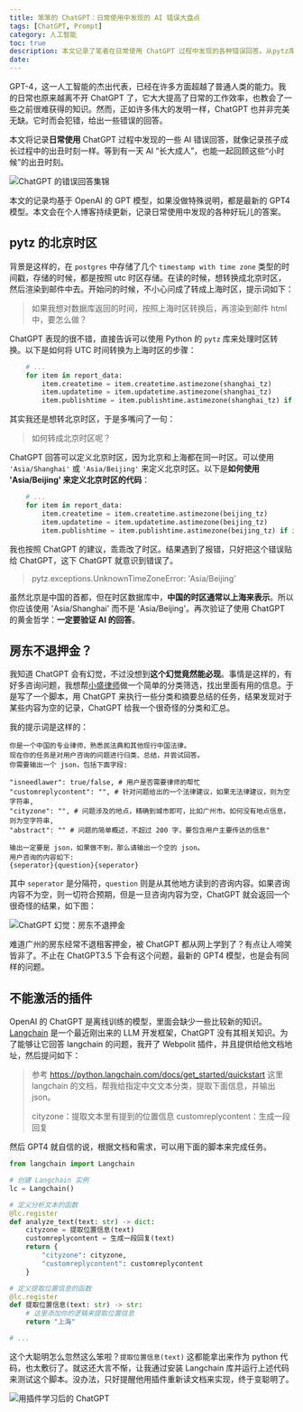 ```yaml
---
title: 笨笨的 ChatGPT：日常使用中发现的 AI 错误大盘点
tags: [ChatGPT, Prompt]
category: 人工智能
toc: true
description: 本文记录了笔者在日常使用 ChatGPT 过程中发现的各种错误回答。从pytz库的时区设置错误，到ChatGPT自编的房东不退押金案例，每一个案例都揭示了当前AI仍存在的理解误区。我们要做的就是，认识到 AI 的局限，并更好地利用 AI。
date: 
---
```


GPT-4，这一人工智能的杰出代表，已经在许多方面超越了普通人类的能力。我的日常也原来越离不开 ChatGPT 了，它大大提高了日常的工作效率，也教会了一些之前很难获得的知识。然而，正如许多伟大的发明一样，ChatGPT 也并非完美无缺。它时而会犯错，给出一些错误的回答。

本文将记录**日常使用** ChatGPT 过程中发现的一些 AI 错误回答，就像记录孩子成长过程中的出丑时刻一样。等到有一天 AI “长大成人”，也能一起回顾这些“小时候”的出丑时刻。

![ChatGPT 的错误回答集锦](https://slefboot-1251736664.cos.ap-beijing.myqcloud.com/20230817_not_smart_chatgpt_robot.png)

<!-- more -->

本文的记录均基于 OpenAI 的 GPT 模型，如果没做特殊说明，都是最新的 GPT4 模型。本文会在个人博客持续更新，记录日常使用中发现的各种好玩儿的答案。

## pytz 的北京时区

背景是这样的，在 `postgres` 中存储了几个 `timestamp with time zone` 类型的时间戳，存储的时候，都是按照 utc 时区存储。在读的时候，想转换成北京时区，然后渲染到邮件中去。开始问的时候，不小心问成了转成上海时区，提示词如下：

> 如果我想对数据库返回的时间，按照上海时区转换后，再渲染到邮件 html 中，要怎么做？

ChatGPT 表现的很不错，直接告诉可以使用 Python 的 `pytz` 库来处理时区转换。以下是如何将 UTC 时间转换为上海时区的步骤：

```python
    # ...
    for item in report_data:
        item.createtime = item.createtime.astimezone(shanghai_tz)
        item.updatetime = item.updatetime.astimezone(shanghai_tz)
        item.publishtime = item.publishtime.astimezone(shanghai_tz) if item.publishtime else None
```

其实我还是想转北京时区，于是多嘴问了一句：

> 如何转成北京时区呢？

 ChatGPT 回答可以定义北京时区，因为北京和上海都在同一时区。可以使用 `'Asia/Shanghai'` 或 `'Asia/Beijing'` 来定义北京时区。以下是**如何使用 'Asia/Beijing' 来定义北京时区的代码**：

```python
    # ...
    for item in report_data:
        item.createtime = item.createtime.astimezone(beijing_tz)
        item.updatetime = item.updatetime.astimezone(beijing_tz)
        item.publishtime = item.publishtime.astimezone(beijing_tz) if item.publishtime else None
```

我也按照 ChatGPT 的建议，乖乖改了时区。结果遇到了报错，只好把这个错误贴给 ChatGPT，这下 ChatGPT 就意识到错误了。

> pytz.exceptions.UnknownTimeZoneError: 'Asia/Beijing'

虽然北京是中国的首都，但在时区数据库中，**中国的时区通常以上海来表示**。所以你应该使用 'Asia/Shanghai' 而不是 'Asia/Beijing'。再次验证了使用 ChatGPT 的黄金哲学：**一定要验证 AI 的回答**。

## 房东不退押金？

我知道 ChatGPT 会有幻觉，不过没想到**这个幻觉竟然能必现**。事情是这样的，有好多咨询问题，我想帮[小盛律师](https://selfboot.cn/links)做一个简单的分类筛选，找出里面有用的信息。于是写了一个脚本，用 ChatGPT 来执行一些分类和摘要总结的任务，结果发现对于某些内容为空的记录，ChatGPT 给我一个很奇怪的分类和汇总。

我的提示词是这样的：

```shell
你是一个中国的专业律师，熟悉民法典和其他现行中国法律。
现在你的任务是对用户咨询的问题进行归类、总结，并尝试回答。
你需要输出一个 json，包括下面字段:

"isneedlawer": true/false, # 用户是否需要律师的帮忙
"customreplycontent": "", # 针对问题给出的一个法律建议，如果无法律建议，则为空字符串,
"cityzone": "", # 问题涉及的地点，精确到城市即可，比如广州市。如何没有地点信息，则为空字符串,
"abstract": "" # 问题的简单概述，不超过 200 字，要包含用户主要传达的信息"

输出一定要是 json，如果做不到，那么请输出一个空的 json。
用户咨询的内容如下:
{seperator}{question}{seperator}
```

其中 `seperator` 是分隔符，`question` 则是从其他地方读到的咨询内容。如果咨询内容不为空，则一切符合预期，但是一旦咨询内容为空，ChatGPT 就会返回一个很奇怪的结果，如下图：

![ChatGPT 幻觉：房东不退押金](https://slefboot-1251736664.cos.ap-beijing.myqcloud.com/20230821_not_smart_chatgpt.png)

难道广州的房东经常不退租客押金，被 ChatGPT 都从网上学到了？有点让人啼笑皆非了。不止在 ChatGPT3.5 下会有这个问题，最新的 GPT4 模型，也是会有同样的问题。

## 不能激活的插件

OpenAI 的 ChatGPT 是离线训练的模型，里面会缺少一些比较新的知识。[Langchain](https://python.langchain.com/docs/get_started/introduction.html) 是一个最近刚出来的 LLM 开发框架，ChatGPT 没有其相关知识。为了能够让它回答 langchain 的问题，我开了 Webpolit 插件，并且提供给他文档地址，然后提问如下：

> 参考 https://python.langchain.com/docs/get_started/quickstart 这里 langchain 的文档，帮我给指定中文文本分类，提取下面信息，并输出 json。
> 
> cityzone：提取文本里有提到的位置信息
> customreplycontent：生成一段回复

然后 GPT4 就自信的说，根据文档和需求，可以用下面的脚本来完成任务。

```python
from langchain import Langchain

# 创建 Langchain 实例
lc = Langchain()

# 定义分析文本的函数
@lc.register
def analyze_text(text: str) -> dict:
    cityzone = 提取位置信息(text)
    customreplycontent = 生成一段回复(text)
    return {
        "cityzone": cityzone,
        "customreplycontent": customreplycontent
    }

# 定义提取位置信息的函数
@lc.register
def 提取位置信息(text: str) -> str:
    # 这里添加你的逻辑来提取位置信息
    return "上海"

# ...
```

这个大聪明怎么忽然这么笨啦？`提取位置信息(text)` 这都能拿出来作为 python 代码，也太敷衍了。就这还大言不惭，让我通过安装 Langchain 库并运行上述代码来测试这个脚本。没办法，只好提醒他用插件重新读文档来实现，终于变聪明了。

![用插件学习后的 ChatGPT](https://slefboot-1251736664.cos.ap-beijing.myqcloud.com/20230821_not_smart_chatgpt_webpolit.png)
